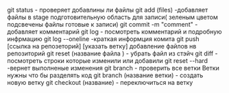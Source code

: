 git status - проверяет добавлины ли файлы
git add (files) -добавляет файлы в stage подготовительную область для записи( зеленым цветом подсвечены файлы готовые к записи)
git commit -m "comment" - добавляет комментарий
git log - посмотреть комментарий и подробную инфрмацию
git log --oneline -краткая информция комита
git push [ссылка на репозеторий] [указать ветку] добавление файлов нв репозиторий
git reset (название файла ) - убрать файл из стэйч
git diff - посмотреть строки которые изменили или добавили
git reset --hard -вернет выполненые изменения
git branch - проверить все ветки
Ветки нужны что бы разделять код
git branch (название ветки) - создать новую ветку
git checkout (название) - переключиться на ветку
